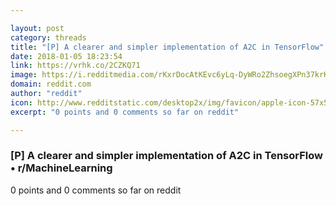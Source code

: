 ```yaml
---

layout: post
category: threads
title: "[P] A clearer and simpler implementation of A2C in TensorFlow"
date: 2018-01-05 18:23:54
link: https://vrhk.co/2CZKQ71
image: https://i.redditmedia.com/rKxrDocAtKEvc6yLq-DyWRo2ZhsoegXPn37krKlhuzM.jpg?w=320&s=f872790999f2f0cc1c492b6869bf1459
domain: reddit.com
author: "reddit"
icon: http://www.redditstatic.com/desktop2x/img/favicon/apple-icon-57x57.png
excerpt: "0 points and 0 comments so far on reddit"

---
```


### [P] A clearer and simpler implementation of A2C in TensorFlow • r/MachineLearning

0 points and 0 comments so far on reddit